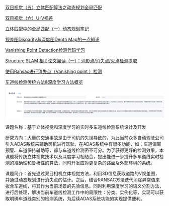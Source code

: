 
[双目视觉（五）立体匹配算法之动态规划全局匹配](https://blog.csdn.net/He3he3he/article/details/103599445)

[双目视觉（六）U-V视差](https://blog.csdn.net/He3he3he/article/details/105293258)

[立体匹配中的全局匹配（一）动态规划笔记](https://blog.csdn.net/chuhang_zhqr/article/details/52586793)

[视差图Disparity与深度图Depth Map的一点知识](https://blog.csdn.net/qq_15295565/article/details/105964662)

[Vanishing Point Detection检测代码学习](https://blog.csdn.net/ydy1107/article/details/121355836)

[Structure SLAM 相关论文阅读（一）：消影点/消失点/灭点检测提取](https://blog.csdn.net/ydy1107/article/details/121207450)

[使用Ransac进行消失点（Vanishing point ）检测](https://sikasjc.github.io/2018/04/27/vanishing_point/)

[车道线检测传统方法&深度学习方法概览](https://blog.csdn.net/weixin_48936263/article/details/123902963)


![](Pics/disc.png)

课题名称：基于立体视觉和深度学习的实时多车道线检测系统设计及开发

研究方向：大量的交通事故是由于司机的失误导致的，为此当前众多自动驾驶公司引入ADAS系统来辅助司机进行驾驶。在ADAS系统中有很多功能，如：车道偏离预警、车道保持辅助等，都与车道线检测密不可分。为了获得更好的检测效果，本课题将传统立体视觉技术以及深度学习相结合，提出能进一步提升多车道线实时检测的准确性和鲁棒性的算法，同时开发应对更复杂的路面及外部环境的系统。

课题简介：首先通过双目相机立体视觉方法，利用3D信息获取道路的V视差图，并通过动态规划进行消失点的估计。之后，结合RANSAC方法迭代消除异常值来拟合车道线，将其作为当前场景的先验信息。同时利用深度学习的语义分割方法，进行后处理，解决当前车道线检测工作中的局限性：分类、实例化等，实现可以获取明确车道线类别的检测系统，为后续ADAS系统功能的实现提供便利。


